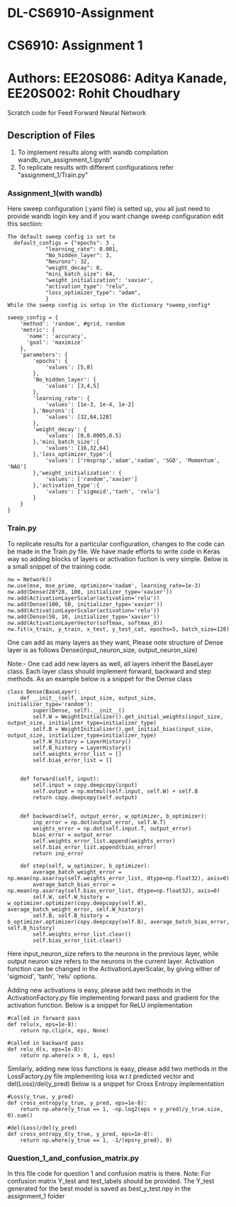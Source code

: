 # DL-CS6910-Assignment

# CS6910: Assignment 1
# Authors: EE20S086: Aditya Kanade, EE20S002: Rohit Choudhary
Scratch code for Feed Forward Neural Network

## Description of Files
1. To implement results along with wandb compilation wandb_run_assignment_1.ipynb"
2. To replicate results with different configurations refer "assignment_1/Train.py"

### Assignment_1(with wandb)
Here sweep configuration (.yaml file) is setted up, you all just need to provide wandb login key and if you want change sweep configuration edit this section:
```
The default sweep config is set to
  default_configs = {"epochs": 3 ,
            "learning_rate": 0.001,
            "No_hidden_layer": 3,
            "Neurons": 32,
            "weight_decay": 0,
            "mini_batch_size": 64,
            "weight_initialization": 'xavier',
            "activation_type": "relu",
            "loss_optimizer_type": "adam",
            }
While the sweep config is setup in the dictionary *sweep_config*

sweep_config = {
    'method': 'random', #grid, random
    'metric': {
      'name': 'accuracy',
      'goal': 'maximize'   
    },
    'parameters': {
        'epochs': {
            'values': [5,8]
        },
        'No_hidden_layer': {
            'values': [3,4,5]
        },
        'learning_rate': {
            'values': [1e-3, 1e-4, 1e-2]
        },'Neurons':{
            'values': [32,64,128]
        },
        'weight_decay': {
            'values': [0,0.0005,0.5]
        },'mini_batch_size':{
            'values': [16,32,64]
        },'loss_optimizer_type':{
            'values': ['rmsprop','adam','nadam', 'SGD', 'Momentum', 'NAG']
        },'weight_initialization': {
            'values': ['random','xavier']
        },'activation_type':{
            'values': ['sigmoid','tanh', 'relu']
        }
    }
}
```

### Train.py

To replicate results for a particular configuration, changes to the code can be made in the Train.py file. We have made efforts to write code in Keras way
so adding blocks of layers or activation fuction is very simple. Below is a small snippet of the training code.
```
nw = Network()
nw.use(mse, mse_prime, optimizer='nadam', learning_rate=1e-3)
nw.add(Dense(28*28, 100, initializer_type='xavier'))
nw.add(ActivationLayerScalar(activation='relu'))
nw.add(Dense(100, 50, initializer_type='xavier'))
nw.add(ActivationLayerScalar(activation='relu'))
nw.add(Dense(50, 10, initializer_type='xavier'))
nw.add(ActivationLayerVector(softmax, softmax_d))
nw.fit(x_train, y_train, x_test, y_test_cat, epochs=5, batch_size=128)
```

One can add as many layers as they want, Please note structure of Dense layer is as follows Dense(input_neuron_size, output_neuron_size)

Note:- One cad add new layers as well, all layers inherit the BaseLayer class. Each layer class should implement forward, backward and step methods.
As an example below is a snippet for the Dense class

```
class Dense(BaseLayer):
    def __init__(self, input_size, output_size, initializer_type='random'):
        super(Dense, self).__init__()
        self.W = WeightInitializer().get_initial_weights(input_size, output_size, initializer_type=initializer_type)
        self.B = WeightInitializer().get_initial_bias(input_size, output_size, initializer_type=initializer_type)
        self.W_history = LayerHistory()
        self.B_history = LayerHistory()
        self.weights_error_list = []
        self.bias_error_list = []


    def forward(self, input):
        self.input = copy.deepcopy(input)
        self.output = np.matmul(self.input, self.W) + self.B
        return copy.deepcopy(self.output)


    def backward(self, output_error, w_optimizer, b_optimizer):
        inp_error = np.dot(output_error, self.W.T)
        weights_error = np.dot(self.input.T, output_error)
        bias_error = output_error
        self.weights_error_list.append(weights_error)
        self.bias_error_list.append(bias_error)
        return inp_error

    def step(self, w_optimizer, b_optimizer):
        average_batch_weight_error = np.mean(np.asarray(self.weights_error_list, dtype=np.float32), axis=0)
        average_batch_bias_error = np.mean(np.asarray(self.bias_error_list, dtype=np.float32), axis=0)
        self.W, self.W_history = w_optimizer.optimizer(copy.deepcopy(self.W), average_batch_weight_error, self.W_history)
        self.B, self.B_history = b_optimizer.optimizer(copy.deepcopy(self.B), average_batch_bias_error, self.B_history)
        self.weights_error_list.clear()
        self.bias_error_list.clear()
```



Here input_neuron_size refers to the neurons in the previous layer, while output neuron size refers to the neurons in the current layer.
Activation function can be changed in the ActivationLayerScalar, by giving either of 'sigmoid', 'tanh', 'relu' options.

Adding new activations is easy, please add two methods in the ActivationFactory.py file implementing forward pass and gradient for the activation function. 
Below is a snippet for ReLU implementation

```
#called in forward pass
def relu(x, eps=1e-8):
    return np.clip(x, eps, None)

#called in backward pass
def relu_d(x, eps=1e-8):
    return np.where(x > 0, 1, eps)
```

Similarly, adding new loss functions is easy, please add two methods in the LossFactory.py file implementing loss w.r.t predicted vector and del(Loss)/del(y_pred)
Below is a snippet for Cross Entropy implementation

```
#Loss(y_true, y_pred)
def cross_entropy(y_true, y_pred, eps=1e-8):
    return np.where(y_true == 1, -np.log2(eps + y_pred)/y_true.size, 0).sum()

#del(Loss)/del(y_pred)
def cross_entropy_d(y_true, y_pred, eps=1e-8):
    return np.where(y_true == 1, -1/(eps+y_pred), 0)
```

### Question_1_and_confusion_matrix.py

In this file code for question 1 and confusion matrix is there.
Note: For confusion matrix Y_test and test_labels should be provided.
The Y_test generated for the best model is saved as best_y_test.npy in the assignment_1 folder
<!-- 
### [Check out our project workspace](https://wandb.ai/vrunda/CS6910_Assignment1?workspace=user-vrunda)
### [Check out project detailed report](https://wandb.ai/vrunda/CS6910_Assignment1/reports/CS6910-Assignment-1--Vmlldzo1MzI4NjE) -->

